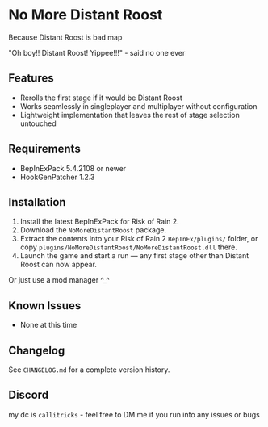 # No More Distant Roost

Because Distant Roost is bad map

"Oh boy!! Distant Roost! Yippee!!!" - said no one ever

## Features
- Rerolls the first stage if it would be Distant Roost
- Works seamlessly in singleplayer and multiplayer without configuration
- Lightweight implementation that leaves the rest of stage selection untouched

## Requirements
- BepInExPack 5.4.2108 or newer
- HookGenPatcher 1.2.3

## Installation
1. Install the latest BepInExPack for Risk of Rain 2.
2. Download the `NoMoreDistantRoost` package.
3. Extract the contents into your Risk of Rain 2 `BepInEx/plugins/` folder, or copy `plugins/NoMoreDistantRoost/NoMoreDistantRoost.dll` there.
4. Launch the game and start a run — any first stage other than Distant Roost can now appear.

Or just use a mod manager ^_^

## Known Issues
- None at this time

## Changelog
See `CHANGELOG.md` for a complete version history.

## Discord

my dc is `callitricks` - feel free to DM me if you run into any issues or bugs
